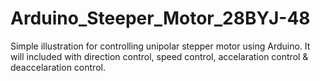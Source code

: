 # Arduino_Steeper_Motor_28BYJ-48
Simple illustration for controlling unipolar stepper motor using Arduino.
It will included with direction control, speed control, accelaration control & deaccelaration control.
